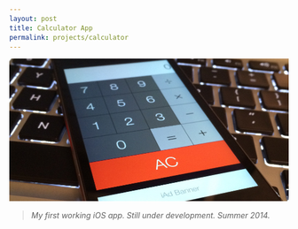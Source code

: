 ```yaml
---
layout: post
title: Calculator App
permalink: projects/calculator
---
```


![My calculator app.](/assets/calc_s.jpg "My calculator app.")

> *My first working iOS app. Still under development. Summer 2014.*

<!--comingsoon-->